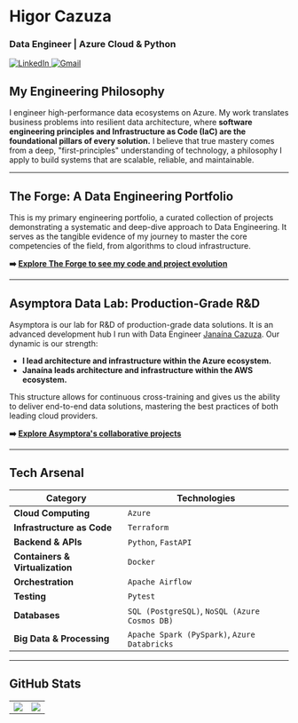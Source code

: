 # Higor Cazuza

### Data Engineer | Azure Cloud & Python

<p align="left">
  <a href="https://www.linkedin.com/in/higorcazuza/" target="_blank">
    <img src="https://img.shields.io/badge/LinkedIn-0077B5?style=for-the-badge&logo=linkedin&logoColor=white" alt="LinkedIn"/>
  </a>
  <a href="mailto:higormartinscazuza@gmail.com" target="_blank">
    <img src="https://img.shields.io/badge/Gmail-D14836?style=for-the-badge&logo=gmail&logoColor=white" alt="Gmail"/>
  </a>
</p>

## My Engineering Philosophy

I engineer high-performance data ecosystems on Azure. My work translates business problems into resilient data architecture, where **software engineering principles and Infrastructure as Code (IaC) are the foundational pillars of every solution.** I believe that true mastery comes from a deep, "first-principles" understanding of technology, a philosophy I apply to build systems that are scalable, reliable, and maintainable.

---

## The Forge: A Data Engineering Portfolio

This is my primary engineering portfolio, a curated collection of projects demonstrating a systematic and deep-dive approach to Data Engineering. It serves as the tangible evidence of my journey to master the core competencies of the field, from algorithms to cloud infrastructure.

**➡️ [Explore The Forge to see my code and project evolution](https://github.com/higorcazuza81/the-forge-engineering-logbook)**

---

## Asymptora Data Lab: Production-Grade R&D

Asymptora is our lab for R&D of production-grade data solutions. It is an advanced development hub I run with Data Engineer [Janaína Cazuza](https://www.linkedin.com/in/janainacazuza/). Our dynamic is our strength:

* **I lead architecture and infrastructure within the Azure ecosystem.**
* **Janaína leads architecture and infrastructure within the AWS ecosystem.**

This structure allows for continuous cross-training and gives us the ability to deliver end-to-end data solutions, mastering the best practices of both leading cloud providers.

**➡️ [Explore Asymptora's collaborative projects](https://github.com/Asymptora)**

---

## Tech Arsenal

| Category                    | Technologies                                           |
| --------------------------- | ------------------------------------------------------ |
| **Cloud Computing** | `Azure`                                                |
| **Infrastructure as Code** | `Terraform`                                            |
| **Backend & APIs** | `Python`, `FastAPI`                                    |
| **Containers & Virtualization** | `Docker`                                               |
| **Orchestration** | `Apache Airflow`                                       |
| **Testing** | `Pytest`                                               |
| **Databases** | `SQL (PostgreSQL)`, `NoSQL (Azure Cosmos DB)`          |
| **Big Data & Processing** | `Apache Spark (PySpark)`, `Azure Databricks`           |

---

## GitHub Stats

<table align="center">
  <tr valign="top">
    <td>
      <img src="https://github-readme-stats.vercel.app/api?username=higorcazuza81&show_icons=true&include_all_commits=true&bg_color=0D1117&title_color=58A6FF&text_color=C9D1D9&icon_color=58A6FF&border_color=30363d" />
    </td>
    <td>
      <img src="https://github-readme-stats.vercel.app/api/top-langs/?username=higorcazuza81&layout=compact&langs_count=7&bg_color=0D1117&title_color=58A6FF&text_color=C9D1D9&border_color=30363d&cache_seconds=1800" />
    </td>
  </tr>
</table>

